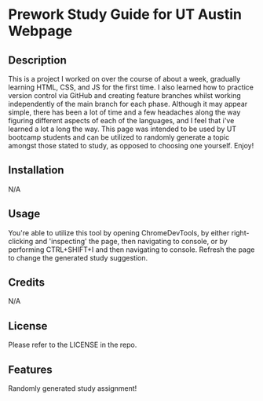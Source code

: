# Prework Study Guide for UT Austin Webpage

## Description

This is a project I worked on over the course of about a week, gradually learning HTML, CSS, and JS for the first time. I also learned how to practice version control via GitHub and creating feature branches whilst working independently of the main branch for each phase. Although it may appear simple, there has been a lot of time and a few headaches along the way figuring different aspects of each of the languages, and I feel that i've learned a lot a long the way. This page was intended to be used by UT bootcamp students and can be utilized to randomly generate a topic amongst those stated to study, as opposed to choosing one yourself. Enjoy!


## Installation
N/A


## Usage

You're able to utilize this tool by opening ChromeDevTools, by either right-clicking and 'inspecting' the page, then navigating to console, or by performing CTRL+SHIFT+I and then navigating to console. Refresh the page to change the generated study suggestion. 

## Credits

N/A

## License

Please refer to the LICENSE in the repo.



## Features

Randomly generated study assignment!


